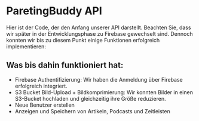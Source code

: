 # ParetingBuddy API

Hier ist der Code, der den Anfang unserer API darstellt. Beachten Sie, dass wir später in der Entwicklungsphase zu Firebase gewechselt sind. Dennoch konnten wir bis zu diesem Punkt einige Funktionen erfolgreich implementieren:

## Was bis dahin funktioniert hat:

- Firebase Authentifizierung: Wir haben die Anmeldung über Firebase erfolgreich integriert.
- S3 Bucket Bild-Upload + Bildkomprimierung: Wir konnten Bilder in einen S3-Bucket hochladen und gleichzeitig ihre Größe reduzieren.
- Neue Benutzer erstellen
- Anzeigen und Speichern von Artikeln, Podcasts und Zeitleisten
